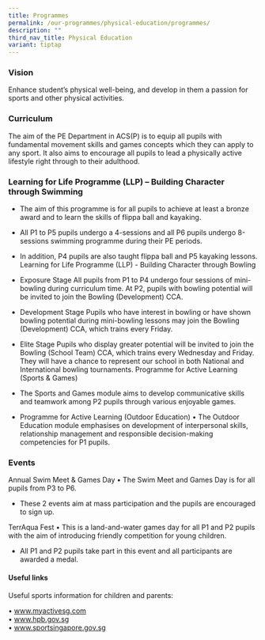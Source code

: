 ```yaml
---
title: Programmes
permalink: /our-programmes/physical-education/programmes/
description: ""
third_nav_title: Physical Education
variant: tiptap
---
```

<h3><strong>Vision</strong></h3>
<p>Enhance student’s physical well-being, and develop in them a passion for
sports and other physical activities.</p>
<h3><strong>Curriculum</strong></h3>
<p>The aim of the PE Department in ACS(P) is to equip all pupils with fundamental
movement skills and games concepts which they can apply to any sport. It
also aims to encourage all pupils to lead a physically active lifestyle
right through to their adulthood.</p>
<h3><strong>Learning for Life Programme (LLP) – Building Character through Swimming</strong></h3>
<ul data-tight="true" class="tight">
<li>
<p>The aim of this programme is for all pupils to achieve at least a bronze
award and to learn the skills of flippa ball and kayaking.</p>
</li>
</ul>
<p></p>
<ul data-tight="true" class="tight">
<li>
<p>All P1 to P5 pupils undergo a 4-sessions and all P6 pupils undergo 8-sessions
swimming programme during their PE periods.</p>
</li>
</ul>
<p></p>
<ul data-tight="true" class="tight">
<li>
<p>In addition, P4 pupils are also taught flippa ball and P5 kayaking lessons.
Learning for Life Programme (LLP) - Building Character through Bowling</p>
</li>
</ul>
<p></p>
<ul data-tight="true" class="tight">
<li>
<p>Exposure Stage All pupils from P1 to P4 undergo four sessions of mini-bowling
during curriculum time. At P2, pupils with bowling potential will be invited
to join the Bowling (Development) CCA.</p>
</li>
</ul>
<p></p>
<ul data-tight="true" class="tight">
<li>
<p>Development Stage Pupils who have interest in bowling or have shown bowling
potential during mini-bowling lessons may join the Bowling (Development)
CCA, which trains every Friday.</p>
</li>
</ul>
<p></p>
<ul data-tight="true" class="tight">
<li>
<p>Elite Stage Pupils who display greater potential will be invited to join
the Bowling (School Team) CCA, which trains every Wednesday and Friday.
They will have a chance to represent our school in both National and International
bowling tournaments. Programme for Active Learning (Sports &amp; Games)</p>
</li>
</ul>
<p></p>
<ul data-tight="true" class="tight">
<li>
<p>The Sports and Games module aims to develop communicative skills and teamwork
among P2 pupils through various enjoyable games.</p>
</li>
</ul>
<p></p>
<ul data-tight="true" class="tight">
<li>
<p>Programme for Active Learning (Outdoor Education) • The Outdoor Education
module emphasises on development of interpersonal skills, relationship
management and responsible decision-making competencies for P1 pupils.</p>
</li>
</ul>
<h3><strong>Events</strong></h3>
<p>Annual Swim Meet &amp; Games Day • The Swim Meet and Games Day is for
all pupils from P3 to P6.</p>
<ul data-tight="true" class="tight">
<li>
<p>These 2 events aim at mass participation and the pupils are encouraged
to sign up.</p>
</li>
</ul>
<p>TerrAqua Fest • This is a land-and-water games day for all P1 and P2 pupils
with the aim of introducing friendly competition for young children.</p>
<p></p>
<ul data-tight="true" class="tight">
<li>
<p>All P1 and P2 pupils take part in this event and all participants are
awarded a medal.</p>
</li>
</ul>
<h4><strong>Useful links</strong></h4>
<p>Useful sports information for children and parents:</p>
<p>• <a href="http://www.myactivesg.com" rel="noopener noreferrer nofollow" target="_blank">www.myactivesg.com</a>
<br>• <a href="http://www.hpb.gov.sg" rel="noopener noreferrer nofollow" target="_blank">www.hpb.gov.sg</a>
<br>• <a href="http://www.sportsingapore.gov.sg" rel="noopener noreferrer nofollow" target="_blank">www.sportsingapore.gov.sg</a>
<br>
<br>
</p>
<p>
<br>
</p>